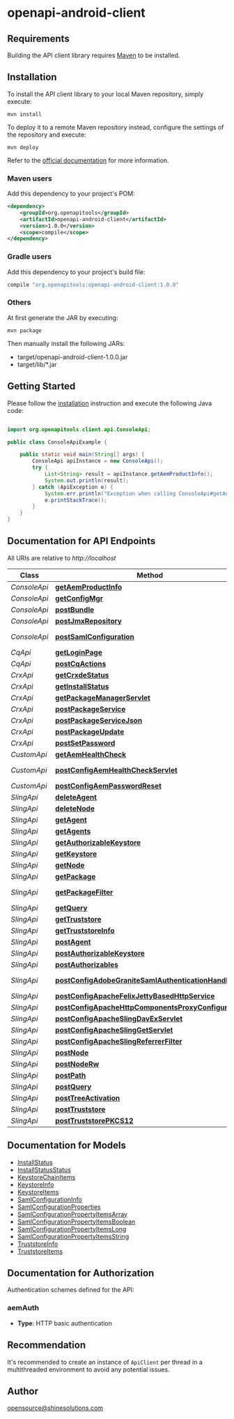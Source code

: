 # openapi-android-client

## Requirements

Building the API client library requires [Maven](https://maven.apache.org/) to be installed.

## Installation

To install the API client library to your local Maven repository, simply execute:

```shell
mvn install
```

To deploy it to a remote Maven repository instead, configure the settings of the repository and execute:

```shell
mvn deploy
```

Refer to the [official documentation](https://maven.apache.org/plugins/maven-deploy-plugin/usage.html) for more information.

### Maven users

Add this dependency to your project's POM:

```xml
<dependency>
    <groupId>org.openapitools</groupId>
    <artifactId>openapi-android-client</artifactId>
    <version>1.0.0</version>
    <scope>compile</scope>
</dependency>
```

### Gradle users

Add this dependency to your project's build file:

```groovy
compile "org.openapitools:openapi-android-client:1.0.0"
```

### Others

At first generate the JAR by executing:

    mvn package

Then manually install the following JARs:

* target/openapi-android-client-1.0.0.jar
* target/lib/*.jar

## Getting Started

Please follow the [installation](#installation) instruction and execute the following Java code:

```java

import org.openapitools.client.api.ConsoleApi;

public class ConsoleApiExample {

    public static void main(String[] args) {
        ConsoleApi apiInstance = new ConsoleApi();
        try {
            List<String> result = apiInstance.getAemProductInfo();
            System.out.println(result);
        } catch (ApiException e) {
            System.err.println("Exception when calling ConsoleApi#getAemProductInfo");
            e.printStackTrace();
        }
    }
}

```

## Documentation for API Endpoints

All URIs are relative to *http://localhost*

Class | Method | HTTP request | Description
------------ | ------------- | ------------- | -------------
*ConsoleApi* | [**getAemProductInfo**](docs/ConsoleApi.md#getAemProductInfo) | **GET** /system/console/status-productinfo.json | 
*ConsoleApi* | [**getConfigMgr**](docs/ConsoleApi.md#getConfigMgr) | **GET** /system/console/configMgr | 
*ConsoleApi* | [**postBundle**](docs/ConsoleApi.md#postBundle) | **POST** /system/console/bundles/{name} | 
*ConsoleApi* | [**postJmxRepository**](docs/ConsoleApi.md#postJmxRepository) | **POST** /system/console/jmx/com.adobe.granite:type&#x3D;Repository/op/{action} | 
*ConsoleApi* | [**postSamlConfiguration**](docs/ConsoleApi.md#postSamlConfiguration) | **POST** /system/console/configMgr/com.adobe.granite.auth.saml.SamlAuthenticationHandler | 
*CqApi* | [**getLoginPage**](docs/CqApi.md#getLoginPage) | **GET** /libs/granite/core/content/login.html | 
*CqApi* | [**postCqActions**](docs/CqApi.md#postCqActions) | **POST** /.cqactions.html | 
*CrxApi* | [**getCrxdeStatus**](docs/CrxApi.md#getCrxdeStatus) | **GET** /crx/server/crx.default/jcr:root/.1.json | 
*CrxApi* | [**getInstallStatus**](docs/CrxApi.md#getInstallStatus) | **GET** /crx/packmgr/installstatus.jsp | 
*CrxApi* | [**getPackageManagerServlet**](docs/CrxApi.md#getPackageManagerServlet) | **GET** /crx/packmgr/service/script.html | 
*CrxApi* | [**postPackageService**](docs/CrxApi.md#postPackageService) | **POST** /crx/packmgr/service.jsp | 
*CrxApi* | [**postPackageServiceJson**](docs/CrxApi.md#postPackageServiceJson) | **POST** /crx/packmgr/service/.json/{path} | 
*CrxApi* | [**postPackageUpdate**](docs/CrxApi.md#postPackageUpdate) | **POST** /crx/packmgr/update.jsp | 
*CrxApi* | [**postSetPassword**](docs/CrxApi.md#postSetPassword) | **POST** /crx/explorer/ui/setpassword.jsp | 
*CustomApi* | [**getAemHealthCheck**](docs/CustomApi.md#getAemHealthCheck) | **GET** /system/health | 
*CustomApi* | [**postConfigAemHealthCheckServlet**](docs/CustomApi.md#postConfigAemHealthCheckServlet) | **POST** /apps/system/config/com.shinesolutions.healthcheck.hc.impl.ActiveBundleHealthCheck | 
*CustomApi* | [**postConfigAemPasswordReset**](docs/CustomApi.md#postConfigAemPasswordReset) | **POST** /apps/system/config/com.shinesolutions.aem.passwordreset.Activator | 
*SlingApi* | [**deleteAgent**](docs/SlingApi.md#deleteAgent) | **DELETE** /etc/replication/agents.{runmode}/{name} | 
*SlingApi* | [**deleteNode**](docs/SlingApi.md#deleteNode) | **DELETE** /{path}/{name} | 
*SlingApi* | [**getAgent**](docs/SlingApi.md#getAgent) | **GET** /etc/replication/agents.{runmode}/{name} | 
*SlingApi* | [**getAgents**](docs/SlingApi.md#getAgents) | **GET** /etc/replication/agents.{runmode}.-1.json | 
*SlingApi* | [**getAuthorizableKeystore**](docs/SlingApi.md#getAuthorizableKeystore) | **GET** /{intermediatePath}/{authorizableId}.ks.json | 
*SlingApi* | [**getKeystore**](docs/SlingApi.md#getKeystore) | **GET** /{intermediatePath}/{authorizableId}/keystore/store.p12 | 
*SlingApi* | [**getNode**](docs/SlingApi.md#getNode) | **GET** /{path}/{name} | 
*SlingApi* | [**getPackage**](docs/SlingApi.md#getPackage) | **GET** /etc/packages/{group}/{name}-{version}.zip | 
*SlingApi* | [**getPackageFilter**](docs/SlingApi.md#getPackageFilter) | **GET** /etc/packages/{group}/{name}-{version}.zip/jcr:content/vlt:definition/filter.tidy.2.json | 
*SlingApi* | [**getQuery**](docs/SlingApi.md#getQuery) | **GET** /bin/querybuilder.json | 
*SlingApi* | [**getTruststore**](docs/SlingApi.md#getTruststore) | **GET** /etc/truststore/truststore.p12 | 
*SlingApi* | [**getTruststoreInfo**](docs/SlingApi.md#getTruststoreInfo) | **GET** /libs/granite/security/truststore.json | 
*SlingApi* | [**postAgent**](docs/SlingApi.md#postAgent) | **POST** /etc/replication/agents.{runmode}/{name} | 
*SlingApi* | [**postAuthorizableKeystore**](docs/SlingApi.md#postAuthorizableKeystore) | **POST** /{intermediatePath}/{authorizableId}.ks.html | 
*SlingApi* | [**postAuthorizables**](docs/SlingApi.md#postAuthorizables) | **POST** /libs/granite/security/post/authorizables | 
*SlingApi* | [**postConfigAdobeGraniteSamlAuthenticationHandler**](docs/SlingApi.md#postConfigAdobeGraniteSamlAuthenticationHandler) | **POST** /apps/system/config/com.adobe.granite.auth.saml.SamlAuthenticationHandler.config | 
*SlingApi* | [**postConfigApacheFelixJettyBasedHttpService**](docs/SlingApi.md#postConfigApacheFelixJettyBasedHttpService) | **POST** /apps/system/config/org.apache.felix.http | 
*SlingApi* | [**postConfigApacheHttpComponentsProxyConfiguration**](docs/SlingApi.md#postConfigApacheHttpComponentsProxyConfiguration) | **POST** /apps/system/config/org.apache.http.proxyconfigurator.config | 
*SlingApi* | [**postConfigApacheSlingDavExServlet**](docs/SlingApi.md#postConfigApacheSlingDavExServlet) | **POST** /apps/system/config/org.apache.sling.jcr.davex.impl.servlets.SlingDavExServlet | 
*SlingApi* | [**postConfigApacheSlingGetServlet**](docs/SlingApi.md#postConfigApacheSlingGetServlet) | **POST** /apps/system/config/org.apache.sling.servlets.get.DefaultGetServlet | 
*SlingApi* | [**postConfigApacheSlingReferrerFilter**](docs/SlingApi.md#postConfigApacheSlingReferrerFilter) | **POST** /apps/system/config/org.apache.sling.security.impl.ReferrerFilter | 
*SlingApi* | [**postNode**](docs/SlingApi.md#postNode) | **POST** /{path}/{name} | 
*SlingApi* | [**postNodeRw**](docs/SlingApi.md#postNodeRw) | **POST** /{path}/{name}.rw.html | 
*SlingApi* | [**postPath**](docs/SlingApi.md#postPath) | **POST** /{path}/ | 
*SlingApi* | [**postQuery**](docs/SlingApi.md#postQuery) | **POST** /bin/querybuilder.json | 
*SlingApi* | [**postTreeActivation**](docs/SlingApi.md#postTreeActivation) | **POST** /etc/replication/treeactivation.html | 
*SlingApi* | [**postTruststore**](docs/SlingApi.md#postTruststore) | **POST** /libs/granite/security/post/truststore | 
*SlingApi* | [**postTruststorePKCS12**](docs/SlingApi.md#postTruststorePKCS12) | **POST** /etc/truststore | 


## Documentation for Models

 - [InstallStatus](docs/InstallStatus.md)
 - [InstallStatusStatus](docs/InstallStatusStatus.md)
 - [KeystoreChainItems](docs/KeystoreChainItems.md)
 - [KeystoreInfo](docs/KeystoreInfo.md)
 - [KeystoreItems](docs/KeystoreItems.md)
 - [SamlConfigurationInfo](docs/SamlConfigurationInfo.md)
 - [SamlConfigurationProperties](docs/SamlConfigurationProperties.md)
 - [SamlConfigurationPropertyItemsArray](docs/SamlConfigurationPropertyItemsArray.md)
 - [SamlConfigurationPropertyItemsBoolean](docs/SamlConfigurationPropertyItemsBoolean.md)
 - [SamlConfigurationPropertyItemsLong](docs/SamlConfigurationPropertyItemsLong.md)
 - [SamlConfigurationPropertyItemsString](docs/SamlConfigurationPropertyItemsString.md)
 - [TruststoreInfo](docs/TruststoreInfo.md)
 - [TruststoreItems](docs/TruststoreItems.md)


## Documentation for Authorization

Authentication schemes defined for the API:
### aemAuth

- **Type**: HTTP basic authentication


## Recommendation

It's recommended to create an instance of `ApiClient` per thread in a multithreaded environment to avoid any potential issues.

## Author

opensource@shinesolutions.com

